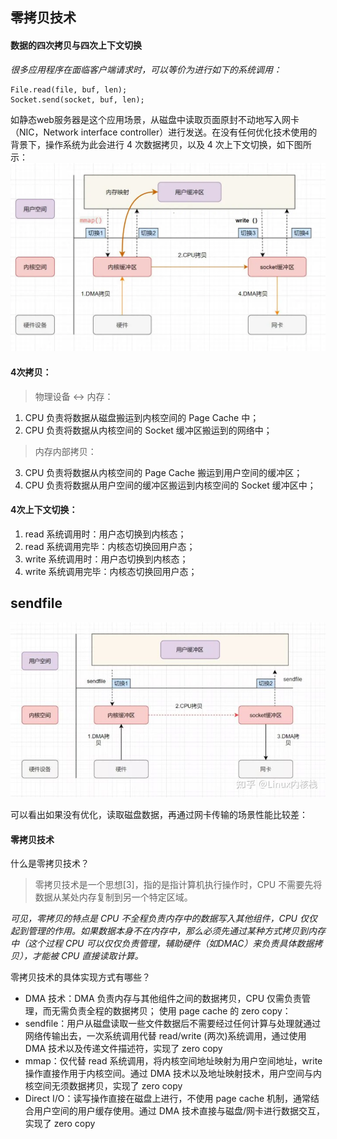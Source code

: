 ## 零拷贝技术

#### 数据的四次拷贝与四次上下文切换
_很多应用程序在面临客户端请求时，可以等价为进行如下的系统调用：_  
```
File.read(file, buf, len);
Socket.send(socket, buf, len);
```
如静态web服务器是这个应用场景，从磁盘中读取页面原封不动地写入网卡（NIC，Network interface controller）进行发送。在没有任何优化技术使用的背景下，操作系统为此会进行 4 次数据拷贝，以及 4 次上下文切换，如下图所示：
![4次上下文切换 & 4次拷贝](images/read_write_4steps.png)   

#### 4次拷贝：
> 物理设备 <-> 内存：  
  1. CPU 负责将数据从磁盘搬运到内核空间的 Page Cache 中；
  2. CPU 负责将数据从内核空间的 Socket 缓冲区搬运到的网络中；
> 内存内部拷贝：  
  3. CPU 负责将数据从内核空间的 Page Cache 搬运到用户空间的缓冲区；
  4. CPU 负责将数据从用户空间的缓冲区搬运到内核空间的 Socket 缓冲区中；

#### 4次上下文切换：
  1. read 系统调用时：用户态切换到内核态；
  2. read 系统调用完毕：内核态切换回用户态；
  3. write 系统调用时：用户态切换到内核态；
  4. write 系统调用完毕：内核态切换回用户态；

## sendfile
![2次上下文切换 & 3次拷贝](images/sendfile_steps.jpg)   

可以看出如果没有优化，读取磁盘数据，再通过网卡传输的场景性能比较差：
#### 零拷贝技术
什么是零拷贝技术？   
> 零拷贝技术是一个思想[3]，指的是指计算机执行操作时，CPU 不需要先将数据从某处内存复制到另一个特定区域。

_可见，零拷贝的特点是 CPU 不全程负责内存中的数据写入其他组件，CPU 仅仅起到管理的作用。如果数据本身不在内存中，那么必须先通过某种方式拷贝到内存中（这个过程 CPU 可以仅仅负责管理，辅助硬件（如DMAC）来负责具体数据拷贝），才能被 CPU 直接读取计算。_  

零拷贝技术的具体实现方式有哪些？  
- DMA 技术：DMA 负责内存与其他组件之间的数据拷贝，CPU 仅需负责管理，而无需负责全程的数据拷贝；
使用 page cache 的 zero copy：
- sendfile：用户从磁盘读取一些文件数据后不需要经过任何计算与处理就通过网络传输出去，一次系统调用代替 read/write (两次)系统调用，通过使用 DMA 技术以及传递文件描述符，实现了 zero copy
- mmap：仅代替 read 系统调用，将内核空间地址映射为用户空间地址，write 操作直接作用于内核空间。通过 DMA 技术以及地址映射技术，用户空间与内核空间无须数据拷贝，实现了 zero copy
- Direct I/O：读写操作直接在磁盘上进行，不使用 page cache 机制，通常结合用户空间的用户缓存使用。通过 DMA 技术直接与磁盘/网卡进行数据交互，实现了 zero copy
